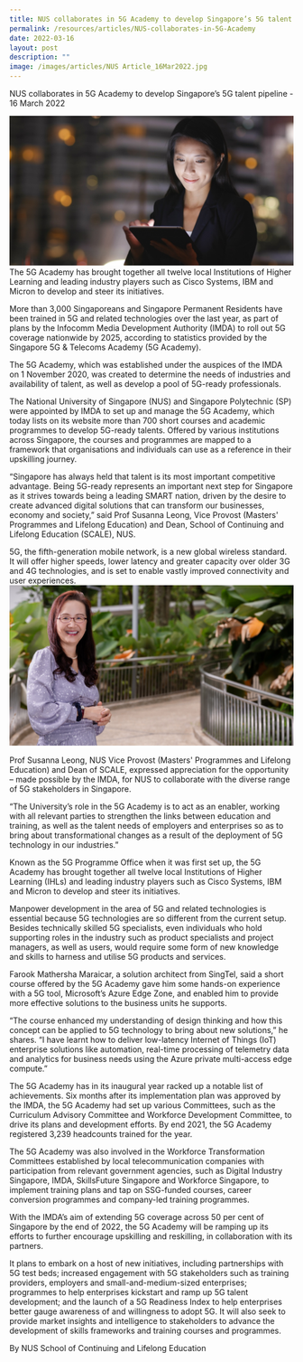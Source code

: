 ```yaml
---
title: NUS collaborates in 5G Academy to develop Singapore’s 5G talent pipeline
permalink: /resources/articles/NUS-collaborates-in-5G-Academy
date: 2022-03-16
layout: post
description: ""
image: /images/articles/NUS Article_16Mar2022.jpg
---
```


NUS collaborates in 5G Academy to develop Singapore’s 5G talent pipeline - 16 March 2022

![NUS News](/images/articles/NUS%20Article_16Mar2022.jpg)
The 5G Academy has brought together all twelve local Institutions of Higher Learning and leading industry players such as Cisco Systems, IBM and Micron to develop and steer its initiatives.

More than 3,000 Singaporeans and Singapore Permanent Residents have been trained in 5G and related technologies over the last year, as part of plans by the Infocomm Media Development Authority (IMDA) to roll out 5G coverage nationwide by 2025, according to statistics provided by the Singapore 5G & Telecoms Academy (5G Academy).

The 5G Academy, which was established under the auspices of the IMDA on 1 November 2020, was created to determine the needs of industries and availability of talent, as well as develop a pool of 5G-ready professionals.

The National University of Singapore (NUS) and Singapore Polytechnic (SP) were appointed by IMDA to set up and manage the 5G Academy, which today lists on its website more than 700 short courses and academic programmes to develop 5G-ready talents. Offered by various institutions across Singapore, the courses and programmes are mapped to a framework that organisations and individuals can use as a reference in their upskilling journey.

“Singapore has always held that talent is its most important competitive advantage. Being 5G-ready represents an important next step for Singapore as it strives towards being a leading SMART nation, driven by the desire to create advanced digital solutions that can transform our businesses, economy and society,” said Prof Susanna Leong, Vice Provost (Masters' Programmes and Lifelong Education) and Dean, School of Continuing and Lifelong Education (SCALE), NUS.

5G, the fifth-generation mobile network, is a new global wireless standard. It will offer higher speeds, lower latency and greater capacity over older 3G and 4G technologies, and is set to enable vastly improved connectivity and user experiences.
![](/images/articles/profsusannaleong1920x1080.jpg)

Prof Susanna Leong, NUS Vice Provost (Masters' Programmes and Lifelong Education) and Dean of SCALE, expressed appreciation for the opportunity – made possible by the IMDA, for NUS to collaborate with the diverse range of 5G stakeholders in Singapore.

“The University’s role in the 5G Academy is to act as an enabler, working with all relevant parties to strengthen the links between education and training, as well as the talent needs of employers and enterprises so as to bring about transformational changes as a result of the deployment of 5G technology in our industries.”

Known as the 5G Programme Office when it was first set up, the 5G Academy has brought together all twelve local Institutions of Higher Learning (IHLs) and leading industry players such as Cisco Systems, IBM and Micron to develop and steer its initiatives.

Manpower development in the area of 5G and related technologies is essential because 5G technologies are so different from the current setup. Besides technically skilled 5G specialists, even individuals who hold supporting roles in the industry such as product specialists and project managers, as well as users, would require some form of new knowledge and skills to harness and utilise 5G products and services.

Farook Mathersha Maraicar, a solution architect from SingTel, said a short course offered by the 5G Academy gave him some hands-on experience with a 5G tool, Microsoft’s Azure Edge Zone, and enabled him to provide more effective solutions to the business units he supports.

“The course enhanced my understanding of design thinking and how this concept can be applied to 5G technology to bring about new solutions,” he shares. “I have learnt how to deliver low-latency Internet of Things (IoT) enterprise solutions like automation, real-time processing of telemetry data and analytics for business needs using the Azure private multi-access edge compute.”

The 5G Academy has in its inaugural year racked up a notable list of achievements. Six months after its implementation plan was approved by the IMDA, the 5G Academy had set up various Committees, such as the Curriculum Advisory Committee and Workforce Development Committee, to drive its plans and development efforts. By end 2021, the 5G Academy registered 3,239 headcounts trained for the year.

The 5G Academy was also involved in the Workforce Transformation Committees established by local telecommunication companies with participation from relevant government agencies, such as Digital Industry Singapore, IMDA, SkillsFuture Singapore and Workforce Singapore, to implement training plans and tap on SSG-funded courses, career conversion programmes and company-led training programmes.

With the IMDA’s aim of extending 5G coverage across 50 per cent of Singapore by the end of 2022, the 5G Academy will be ramping up its efforts to further encourage upskilling and reskilling, in collaboration with its partners.

It plans to embark on a host of new initiatives, including partnerships with 5G test beds; increased engagement with 5G stakeholders such as training providers, employers and small-and-medium-sized enterprises; programmes to help enterprises kickstart and ramp up 5G talent development; and the launch of a 5G Readiness Index to help enterprises better gauge awareness of and willingness to adopt 5G. It will also seek to provide market insights and intelligence to stakeholders to advance the development of skills frameworks and training courses and programmes.

By NUS School of Continuing and Lifelong Education